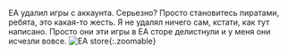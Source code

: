 ---
---
EA удалил игры с аккаунта.
Серьезно? Просто становитесь пиратами, ребята, это какая-то жесть.
Я не удалял ничего сам, кстати, как тут написано. Просто они эти игры в EA сторе делистнули и у меня они исчезли вовсе.
![EA store]({{site.url}}/assets/images/ea_store.png){:.zoomable}